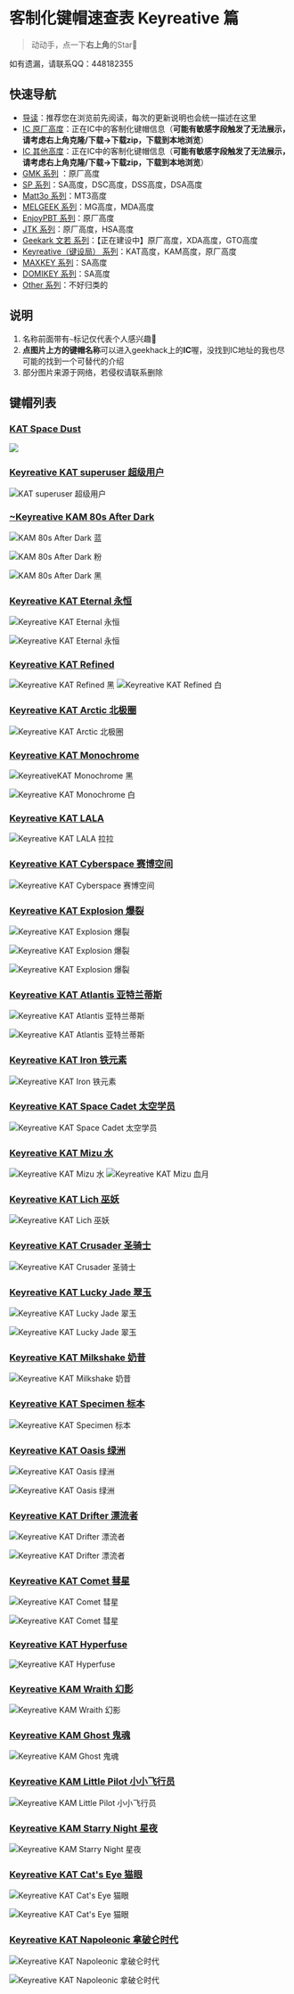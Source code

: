 # 客制化键帽速查表 Keyreative 篇

> 动动手，点一下**右上角**的Star🤝

如有遗漏，请联系QQ：448182355

## 快速导航

- [导读](./README.md)：推荐您在浏览前先阅读，每次的更新说明也会统一描述在这里
- [IC 原厂高度](./ic.md)：正在IC中的客制化键帽信息（**可能有敏感字段触发了无法展示，请考虑右上角克隆/下载->下载zip，下载到本地浏览**）
- [IC 其他高度](./ic-other.md)：正在IC中的客制化键帽信息（**可能有敏感字段触发了无法展示，请考虑右上角克隆/下载->下载zip，下载到本地浏览**）
- [GMK 系列](./gmk.md) ：原厂高度
- [SP 系列](./sp.md)：SA高度，DSC高度，DSS高度，DSA高度
- [Matt3o 系列](./matt3o.md)：MT3高度
- [MELGEEK 系列](./melgeek.md)：MG高度，MDA高度
- [EnjoyPBT 系列](./enjoypbt.md)：原厂高度
- [JTK 系列](./jtk.md)：原厂高度，HSA高度
- [Geekark 文若 系列](./geekark.md)：【正在建设中】原厂高度，XDA高度，GTO高度
- [Keyreative（键设局） 系列](./keyreative.md)：KAT高度，KAM高度，原厂高度
- [MAXKEY 系列](./maxkey.md)：SA高度
- [DOMIKEY 系列](./domikey.md)：SA高度
- [Other 系列](./other.md)：不好归类的

## 说明

1. 名称前面带有`~`标记仅代表个人感兴趣🌝
2. **点图片上方的键帽名称**可以进入geekhack上的**IC**喔，没找到IC地址的我也尽可能的找到一个可替代的介绍
3. 部分图片来源于网络，若侵权请联系删除

## 键帽列表

### [KAT Space Dust](https://geekhack.org/index.php?topic=107942.0)

![](media/16161640720348.jpg)

### [Keyreative KAT superuser 超级用户](https://geekhack.org/index.php?topic=108326.0)

![KAT superuser 超级用户](./media/k4xEMI.jpg)

### [~Keyreative KAM 80s After Dark](https://geekhack.org/index.php?topic=110530)

![KAM 80s After Dark 蓝](./media/6PIpBa.jpg)

![KAM 80s After Dark 粉](./media/JtgR2w.jpg)

![KAM 80s After Dark 黑](./media/97TjXl.jpg)

### [Keyreative KAT Eternal 永恒](https://geekhack.org/index.php?topic=103203)

![Keyreative KAT Eternal 永恒](./media/boQInz.jpg)

![Keyreative KAT Eternal 永恒](./media/x0ptLG.jpg)

### [Keyreative KAT Refined](https://geekhack.org/index.php?topic=108835.0)

![Keyreative KAT Refined 黑](./media/EsPaf6.jpg)
![Keyreative KAT Refined 白](./media/J9xFW4.png)

### [Keyreative KAT Arctic 北极圈](https://geekhack.org/index.php?topic=106046)

![Keyreative KAT Arctic 北极圈](./media/MI8tj1.jpg)

### [Keyreative KAT Monochrome](https://geekhack.org/index.php?topic=108409)

![KeyreativeKAT Monochrome 黑](./media/c4S0qs.jpg)

![Keyreative KAT Monochrome 白](./media/QuCCb8.jpg)

### [Keyreative KAT LALA](https://www.zfrontier.com/app/mch/B9NbeLdZyOO1)

![Keyreative KAT LALA 拉拉](./media/NXM3fA.jpg)

### [Keyreative KAT Cyberspace 赛博空间](https://geekhack.org/index.php?topic=107838.0)

![Keyreative KAT Cyberspace 赛博空间](./media/XAUQeU.jpg)

### [Keyreative KAT Explosion 爆裂](https://geekhack.org/index.php?topic=106726)

![Keyreative KAT Explosion 爆裂](./media/iDuPTt.jpg)

![Keyreative KAT Explosion 爆裂](./media/niM7F3.jpg)

![Keyreative KAT Explosion 爆裂](./media/OxTl8l.jpg)

### [Keyreative KAT Atlantis 亚特兰蒂斯](https://geekhack.org/index.php?topic=104912.0)

![Keyreative KAT Atlantis 亚特兰蒂斯](./media/Qt7bTb.jpg)

![Keyreative KAT Atlantis 亚特兰蒂斯](./media/vXvaYE.jpg)

### [Keyreative KAT Iron 铁元素](https://geekhack.org/index.php?topic=107806.0)

![Keyreative KAT Iron 铁元素](./media/3CLJuB.jpg)

### [Keyreative KAT Space Cadet 太空学员](https://geekhack.org/index.php?topic=105375.0)

![Keyreative KAT Space Cadet 太空学员](./media/rheaZL.jpg)

### [Keyreative KAT Mizu 水](https://www.zfrontier.com/app/mch/ozQwam9LAxAl)

![Keyreative KAT Mizu 水](./media/wLGJX2.jpg)
![Keyreative KAT Mizu 血月](./media/aE9hj0.jpg)

### [Keyreative KAT Lich 巫妖](https://geekhack.org/index.php?topic=104129)

![Keyreative KAT Lich 巫妖](./media/SlHQHs.jpg)

### [Keyreative KAT Crusader 圣骑士](https://geekhack.org/index.php?topic=110442)

![Keyreative KAT Crusader 圣骑士](./media/vylSDZ.jpg)

### [Keyreative KAT Lucky Jade 翠玉](https://geekhack.org/index.php?topic=104489)

![Keyreative KAT Lucky Jade 翠玉](./media/LUPOzY.jpg)

![Keyreative KAT Lucky Jade 翠玉](./media/CBrmQc.jpg)

### [Keyreative KAT Milkshake 奶昔](https://geekhack.org/index.php?topic=101816)

![Keyreative KAT Milkshake 奶昔](./media/Hv4mme.jpg)

### [Keyreative KAT Specimen 标本](https://geekhack.org/index.php?topic=98810.0)

![Keyreative KAT Specimen 标本](./media/IMQyDD.jpg)

### [Keyreative KAT Oasis 绿洲](https://geekhack.org/index.php?topic=95419.0)

![Keyreative KAT Oasis 绿洲](./media/Jbr2kT.jpg)

![Keyreative KAT Oasis 绿洲](./media/dnOt2Q.jpg)

### [Keyreative KAT Drifter 漂流者](https://geekhack.org/index.php?topic=103831.0)

![Keyreative KAT Drifter 漂流者](./media/nESYZP.jpg)

![Keyreative KAT Drifter 漂流者](./media/Tj1xxk.jpg)

### [Keyreative KAT Comet 彗星](https://geekhack.org/index.php?topic=109398.0)

![Keyreative KAT Comet 彗星](./media/kFFxvR.jpg)

![Keyreative KAT Comet 彗星](./media/lnTIPK.jpg)

### [Keyreative KAT Hyperfuse](https://www.zfrontier.com/app/mch/lOOR70b8Q6zl)

![Keyreative KAT Hyperfuse](./media/SYSF2U.jpg)

### [Keyreative KAM Wraith 幻影](https://geekhack.org/index.php?topic=104405.0)

![Keyreative KAM Wraith 幻影](./media/d9bQom.jpg)

### [Keyreative KAM Ghost 鬼魂](https://geekhack.org/index.php?topic=106756)

![Keyreative KAM Ghost 鬼魂](./media/0epXBF.jpg)

### [Keyreative KAM Little Pilot 小小飞行员](https://geekhack.org/index.php?topic=103701.msg2848845)

![Keyreative KAM Little Pilot 小小飞行员](./media/t6U21f.jpg)

### [Keyreative KAM Starry Night 星夜](https://www.zfrontier.com/app/mch/lVOMygAnD5Lo)

![Keyreative KAM Starry Night 星夜](./media/7oCi8f.jpg)

### [Keyreative KAT Cat's Eye 猫眼](https://www.zfrontier.com/app/mch/om8MD9ryVOkl)

![Keyreative KAT Cat's Eye 猫眼](./media/VwSxMR.jpg)

![Keyreative KAT Cat's Eye 猫眼](./media/fIQkm4.jpg)

### [Keyreative KAT Napoleonic 拿破仑时代](https://geekhack.org/index.php?topic=108303.0)

![Keyreative KAT Napoleonic 拿破仑时代](./media/PmV1pY.jpg)

![Keyreative KAT Napoleonic 拿破仑时代](./media/XQl5gs.jpg)
